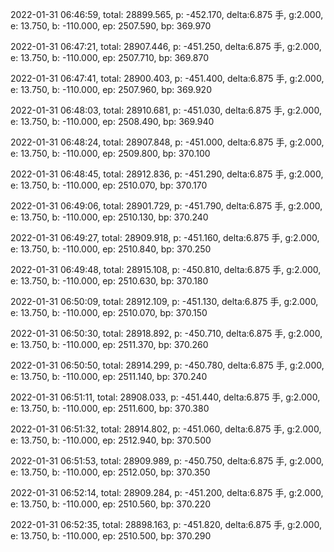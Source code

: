 2022-01-31 06:46:59, total: 28899.565, p: -452.170, delta:6.875 手, g:2.000, e: 13.750, b: -110.000, ep: 2507.590, bp: 369.970

2022-01-31 06:47:21, total: 28907.446, p: -451.250, delta:6.875 手, g:2.000, e: 13.750, b: -110.000, ep: 2507.710, bp: 369.870

2022-01-31 06:47:41, total: 28900.403, p: -451.400, delta:6.875 手, g:2.000, e: 13.750, b: -110.000, ep: 2507.960, bp: 369.920

2022-01-31 06:48:03, total: 28910.681, p: -451.030, delta:6.875 手, g:2.000, e: 13.750, b: -110.000, ep: 2508.490, bp: 369.940

2022-01-31 06:48:24, total: 28907.848, p: -451.000, delta:6.875 手, g:2.000, e: 13.750, b: -110.000, ep: 2509.800, bp: 370.100

2022-01-31 06:48:45, total: 28912.836, p: -451.290, delta:6.875 手, g:2.000, e: 13.750, b: -110.000, ep: 2510.070, bp: 370.170

2022-01-31 06:49:06, total: 28901.729, p: -451.790, delta:6.875 手, g:2.000, e: 13.750, b: -110.000, ep: 2510.130, bp: 370.240

2022-01-31 06:49:27, total: 28909.918, p: -451.160, delta:6.875 手, g:2.000, e: 13.750, b: -110.000, ep: 2510.840, bp: 370.250

2022-01-31 06:49:48, total: 28915.108, p: -450.810, delta:6.875 手, g:2.000, e: 13.750, b: -110.000, ep: 2510.630, bp: 370.180

2022-01-31 06:50:09, total: 28912.109, p: -451.130, delta:6.875 手, g:2.000, e: 13.750, b: -110.000, ep: 2510.070, bp: 370.150

2022-01-31 06:50:30, total: 28918.892, p: -450.710, delta:6.875 手, g:2.000, e: 13.750, b: -110.000, ep: 2511.370, bp: 370.260

2022-01-31 06:50:50, total: 28914.299, p: -450.780, delta:6.875 手, g:2.000, e: 13.750, b: -110.000, ep: 2511.140, bp: 370.240

2022-01-31 06:51:11, total: 28908.033, p: -451.440, delta:6.875 手, g:2.000, e: 13.750, b: -110.000, ep: 2511.600, bp: 370.380

2022-01-31 06:51:32, total: 28914.802, p: -451.060, delta:6.875 手, g:2.000, e: 13.750, b: -110.000, ep: 2512.940, bp: 370.500

2022-01-31 06:51:53, total: 28909.989, p: -450.750, delta:6.875 手, g:2.000, e: 13.750, b: -110.000, ep: 2512.050, bp: 370.350

2022-01-31 06:52:14, total: 28909.284, p: -451.200, delta:6.875 手, g:2.000, e: 13.750, b: -110.000, ep: 2510.560, bp: 370.220

2022-01-31 06:52:35, total: 28898.163, p: -451.820, delta:6.875 手, g:2.000, e: 13.750, b: -110.000, ep: 2510.500, bp: 370.290
